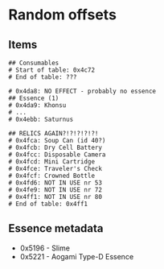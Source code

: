 # Random offsets

## Items

```
## Consumables
# Start of table: 0x4c72
# End of table: ???

# 0x4da8: NO EFFECT - probably no essence
## Essence (1)
# 0x4da9: Khonsu
# ...
# 0x4ebb: Saturnus

## RELICS AGAIN?!?!?!?!?!
# 0x4fca: Soup Can (id 40?)
# 0x4fcb: Dry Cell Battery
# 0x4fcc: Disposable Camera
# 0x4fcd: Mini Cartridge
# 0x4fce: Traveler's Check
# 0x4fcf: Crowned Bottle
# 0x4fd6: NOT IN USE nr 53
# 0x4fe9: NOT IN USE nr 72
# 0x4ff1: NOT IN USE nr 80
# End of table: 0x4ff1
```

## Essence metadata

- 0x5196 - Slime
- 0x5221 - Aogami Type-D Essence
